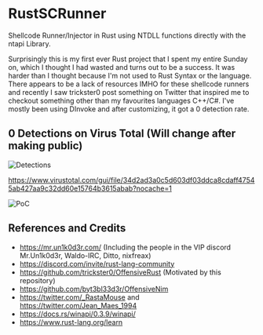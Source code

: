 # RustSCRunner

Shellcode Runner/Injector in Rust using NTDLL functions directly with the ntapi Library.

Surprisingly this is my first ever Rust project that I spent my entire Sunday on, which I thought I had wasted and turns out to be a success. It was harder than I thought because I'm not used to Rust Syntax or the language. There appears to be a lack of resources IMHO for these shellcode runners and recently I saw trickster0 post something on Twitter that inspired me to checkout something other than my favourites languages C++/C#. I've mostly been using DInvoke and after customizing, it got a 0 detection rate.

## 0 Detections on Virus Total (Will change after making public)

![Detections](https://github.com/memN0ps/RustSCRunner/blob/main/Detections.PNG)

https://www.virustotal.com/gui/file/34d2ad3a0c5d603df03ddca8cdaff47545ab427aa9c32dd60e15764b3615abab?nocache=1


![PoC](https://github.com/memN0ps/RustSCRunner/blob/main/PoC.PNG)


## References and Credits

* https://mr.un1k0d3r.com/ (Including the people in the VIP discord Mr.Un1k0d3r, Waldo-IRC, Ditto, nixfreax)
* https://discord.com/invite/rust-lang-community
* https://github.com/trickster0/OffensiveRust (Motivated by this repository)
* https://github.com/byt3bl33d3r/OffensiveNim
* https://twitter.com/_RastaMouse and https://twitter.com/Jean_Maes_1994
* https://docs.rs/winapi/0.3.9/winapi/
* https://www.rust-lang.org/learn